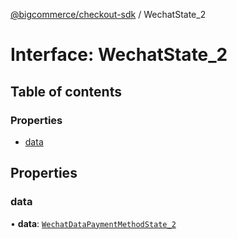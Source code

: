 [@bigcommerce/checkout-sdk](../README.md) / WechatState_2

# Interface: WechatState\_2

## Table of contents

### Properties

- [data](WechatState_2.md#data)

## Properties

### data

• **data**: [`WechatDataPaymentMethodState_2`](WechatDataPaymentMethodState_2.md)
